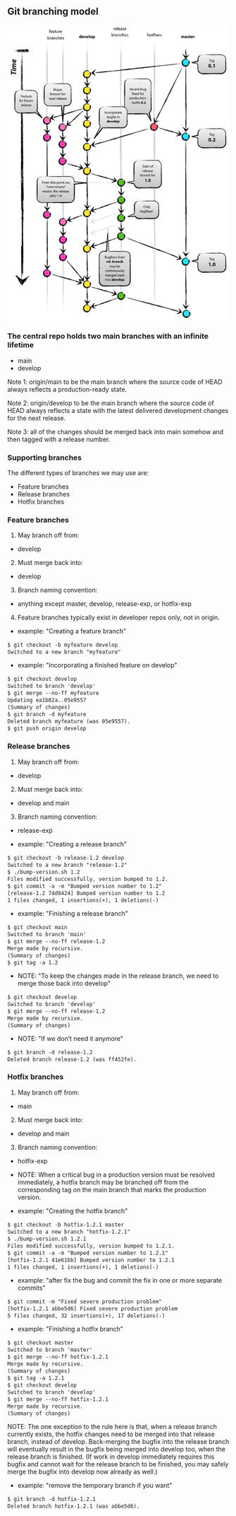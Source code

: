 ## Git branching model

![model-](../server/image.png)

### The central repo holds two main branches with an infinite lifetime

- main
- develop

Note 1: origin/main to be the main branch where the source code of HEAD always reflects a production-ready state.

Note 2: origin/develop to be the main branch where the source code of HEAD always reflects a state with the latest delivered development changes for the next release.

Note 3: all of the changes should be merged back into main somehow and then tagged with a release number.

### Supporting branches

The different types of branches we may use are:

- Feature branches
- Release branches
- Hotfix branches

### Feature branches

1. May branch off from:

- develop

2. Must merge back into:

- develop

3. Branch naming convention:

- anything except master, develop, release-exp, or hotfix-exp

4. Feature branches typically exist in developer repos only, not in origin.

- example: "Creating a feature branch"

```
$ git checkout -b myfeature develop
Switched to a new branch "myfeature"
```

- example: "Incorporating a finished feature on develop"

```
$ git checkout develop
Switched to branch 'develop'
$ git merge --no-ff myfeature
Updating ea1b82a..05e9557
(Summary of changes)
$ git branch -d myfeature
Deleted branch myfeature (was 05e9557).
$ git push origin develop
```

### Release branches

1. May branch off from:

- develop

2. Must merge back into:

- develop and main

3. Branch naming convention:

- release-exp

- example: "Creating a release branch"

```
$ git checkout -b release-1.2 develop
Switched to a new branch "release-1.2"
$ ./bump-version.sh 1.2
Files modified successfully, version bumped to 1.2.
$ git commit -a -m "Bumped version number to 1.2"
[release-1.2 74d9424] Bumped version number to 1.2
1 files changed, 1 insertions(+), 1 deletions(-)
```

- example: "Finishing a release branch"

```
$ git checkout main
Switched to branch 'main'
$ git merge --no-ff release-1.2
Merge made by recursive.
(Summary of changes)
$ git tag -a 1.2
```

- NOTE: "To keep the changes made in the release branch, we need to merge those back into develop"

```
$ git checkout develop
Switched to branch 'develop'
$ git merge --no-ff release-1.2
Merge made by recursive.
(Summary of changes)
```

- NOTE: "If we don’t need it anymore"

```
$ git branch -d release-1.2
Deleted branch release-1.2 (was ff452fe).
```

### Hotfix branches

1. May branch off from:

- main

2. Must merge back into:

- develop and main

3. Branch naming convention:

- hotfix-exp

- NOTE: When a critical bug in a production version must be resolved immediately, a hotfix branch may be branched off from the corresponding tag on the main branch that marks the production version.

- example: "Creating the hotfix branch"

```
$ git checkout -b hotfix-1.2.1 master
Switched to a new branch "hotfix-1.2.1"
$ ./bump-version.sh 1.2.1
Files modified successfully, version bumped to 1.2.1.
$ git commit -a -m "Bumped version number to 1.2.1"
[hotfix-1.2.1 41e61bb] Bumped version number to 1.2.1
1 files changed, 1 insertions(+), 1 deletions(-)
```

- example: "after fix the bug and commit the fix in one or more separate commits"

```
$ git commit -m "Fixed severe production problem"
[hotfix-1.2.1 abbe5d6] Fixed severe production problem
5 files changed, 32 insertions(+), 17 deletions(-)
```

- example: "Finishing a hotfix branch"

```
$ git checkout master
Switched to branch 'master'
$ git merge --no-ff hotfix-1.2.1
Merge made by recursive.
(Summary of changes)
$ git tag -a 1.2.1
$ git checkout develop
Switched to branch 'develop'
$ git merge --no-ff hotfix-1.2.1
Merge made by recursive.
(Summary of changes)
```

NOTE: The one exception to the rule here is that, when a release branch currently exists, the hotfix changes need to be merged into that release branch, instead of develop. Back-merging the bugfix into the release branch will eventually result in the bugfix being merged into develop too, when the release branch is finished. (If work in develop immediately requires this bugfix and cannot wait for the release branch to be finished, you may safely merge the bugfix into develop now already as well.)

- example: "remove the temporary branch if you want"

```
$ git branch -d hotfix-1.2.1
Deleted branch hotfix-1.2.1 (was abbe5d6).
```
